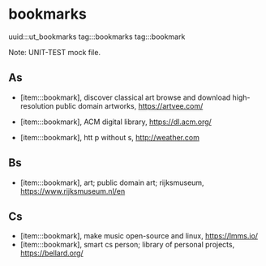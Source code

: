 
# bookmarks
uuid:::ut_bookmarks
tag:::bookmarks
tag:::bookmark

Note: UNIT-TEST mock file.

## As

- [item:::bookmark], discover classical art browse and download high-resolution public domain artworks, https://artvee.com/
- [item:::bookmark], ACM digital library, https://dl.acm.org/

- [item:::bookmark], htt p without s, http://weather.com

## Bs

- [item:::bookmark], art; public domain art; rijksmuseum, https://www.rijksmuseum.nl/en

## Cs

- [item:::bookmark], make music open-source and linux, https://lmms.io/
- [item:::bookmark], smart cs person; library of personal projects, https://bellard.org/
 


